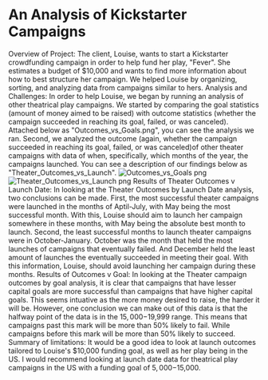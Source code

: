 # An Analysis of Kickstarter Campaigns 
Overview of Project: The client, Louise, wants to start a Kickstarter crowdfunding campaign in order to help fund her play, "Fever". She estimates a budget of $10,000 and wants to find more information about how to best structure her campaign. We helped Louise by organizing, sorting, and analyzing data from campaigns similar to hers.
Analysis and Challenges: In order to help Louise, we began by running an analysis of other theatrical play campaigns. We started by comparing the goal statistics (amount of money aimed to be raised) with outcome statistics (whether the campaign succeeded in reaching its goal, failed, or was canceled). Attached below as "Outcomes_vs_Goals.png", you can see the analysis we ran. Second, we analyzed the outcome (again, whether the campaign succeeded in reaching its goal, failed, or was canceled)of other theater campaigns with data of when, specifically, which months of the year, the campaigns launched. You can see a description of our findings below as "Theater_Outcomes_vs_Launch". 
![Outcomes_vs_Goals png](https://user-images.githubusercontent.com/112716673/189431946-06c6b772-30e4-4154-a72d-3a46bf9a0a1f.png)
![Theater_Outcomes_vs_Launch png](https://user-images.githubusercontent.com/112716673/189431992-82d82c92-c359-46db-b459-e052e6ce6038.png)
Results of Theater Outcomes v Launch Date: In looking at the Theater Outcomes by Launch Date analysis, two conclusions can be made. First, the most successful theater campaigns were launched in the months of Aptil-July, with May being the most successful month. With this, Louise should aim to launch her campaign somewhere in these months, with May being the absolute best month to launch. Second, the least successful months to launch theater campaigns were in October-January. October was the month that held the most launches of campaigns that eventually failed. And December held the least amount of launches the eventually succeeded in meeting their goal. With this information, Louise, should avoid launching her campaign during these months.
Results of Outcomes v Goal: In looking at the Theater campaign outcomes by goal analysis, it is clear that campaigns that have lesser capital goals are more successful than campaigns that have higher capital goals. This seems intuative as the more money desired to raise, the harder it will be. However, one conclusion we can make out of this data is that the halfway point of the data is in the $15,000-$19,999 range. This means that campaigns past this mark will be more than 50% likely to fail. While campaigns before this mark will be more than 50% likely to succeed. 
Summary of limitations: It would be a good idea to look at launch outcomes tailored to Louise's $10,000 funding goal, as well as her play being in the US. I would recommend looking at launch date data for theatrical play campaigns in the US with a funding goal of $5,000-$15,000. 
